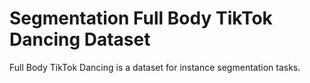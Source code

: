 # Segmentation Full Body TikTok Dancing Dataset

Full Body TikTok Dancing is a dataset for instance segmentation tasks.